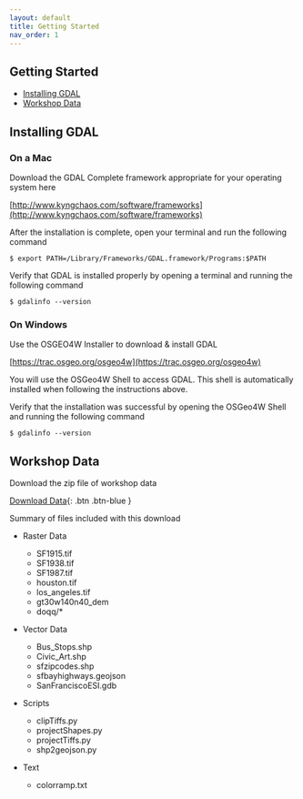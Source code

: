 ```yaml
---
layout: default
title: Getting Started
nav_order: 1
---
```


## Getting Started

* [Installing GDAL](#installing-gdal)
* [Workshop Data](#workshop-data)

## Installing GDAL

### On a Mac

Download the GDAL Complete framework appropriate for your operating system here

[http://www.kyngchaos.com/software/frameworks](http://www.kyngchaos.com/software/frameworks)

After the installation is complete, open your terminal and run the following command

 ```
 $ export PATH=/Library/Frameworks/GDAL.framework/Programs:$PATH
 ```

Verify that GDAL is installed properly by opening a terminal and running the following command

```
$ gdalinfo --version
```

### On Windows



Use the OSGEO4W Installer to download & install GDAL

[https://trac.osgeo.org/osgeo4w](https://trac.osgeo.org/osgeo4w)

You will use the OSGeo4W Shell to access GDAL. This shell is automatically installed when following the instructions above. 

Verify that the installation was successful by opening the OSGeo4W Shell and running the following command

```
$ gdalinfo --version
```


## Workshop Data

Download the zip file of workshop data

[Download Data](../data/us-national-parks.geojson){: .btn .btn-blue }

Summary of files included with this download

* Raster Data
  - SF1915.tif
  - SF1938.tif
  - SF1987.tif
  - houston.tif
  - los_angeles.tif
  - gt30w140n40_dem
  - doqq/*

* Vector Data
  - Bus_Stops.shp
  - Civic_Art.shp
  - sfzipcodes.shp
  - sfbayhighways.geojson
  - SanFranciscoESI.gdb

* Scripts
  - clipTiffs.py
  - projectShapes.py
  - projectTiffs.py
  - shp2geojson.py

* Text
  - colorramp.txt
